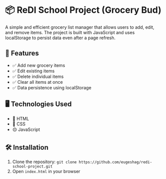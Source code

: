 # 📦 ReDI School Project (Grocery Bud)
A simple and efficient grocery list manager that allows users to add, edit, and remove items. The project is built with JavaScript and uses localStorage to persist data even after a page refresh.
## 🚀 Features
- ✅ Add new grocery items
- ✅ Edit existing items
- ✅ Delete individual items
- ✅ Clear all items at once
- ✅ Data persistence using localStorage
## 🖥️ Technologies Used
- 🔴 HTML
- 🔵 CSS
- 🟡 JavaScript
## 🛠️ Installation  
1. Clone the repository: `git clone https://github.com/eugeshag/redi-school-project.git`
2. Open `index.html` in your browser

